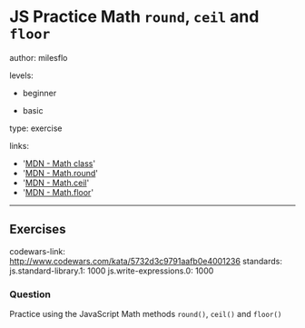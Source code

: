 # JS Practice Math `round`, `ceil` and `floor`
author: milesflo

levels:

  - beginner

  - basic

type: exercise

links:

  - '[MDN - Math class](https://developer.mozilla.org/en-US/docs/Web/JavaScript/Reference/Global_Objects/Math)'
  - '[MDN - Math.round](https://developer.mozilla.org/en-US/docs/Web/JavaScript/Reference/Global_Objects/Math/round)'
  - '[MDN - Math.ceil](https://developer.mozilla.org/en-US/docs/Web/JavaScript/Reference/Global_Objects/Math/ceil)'
  - '[MDN - Math.floor](https://developer.mozilla.org/en-US/docs/Web/JavaScript/Reference/Global_Objects/Math/floor)'

---
## Exercises
codewars-link: http://www.codewars.com/kata/5732d3c9791aafb0e4001236
standards:
  js.standard-library.1: 1000
  js.write-expressions.0: 1000
### Question
Practice using the JavaScript Math methods `round()`, `ceil()` and `floor()`
